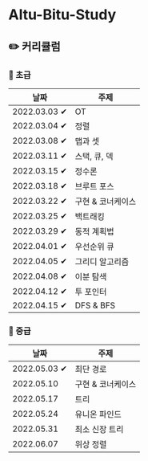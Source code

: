 # Altu-Bitu-Study

## ✏️ 커리큘럼

### 🌙 초급

| 날짜         | 주제              |
| ------------ | ----------------- |
| 2022.03.03 ✔ | OT                |
| 2022.03.04 ✔ | 정렬              |
| 2022.03.08 ✔ | 맵과 셋           |
| 2022.03.11 ✔ | 스택, 큐, 덱      |
| 2022.03.15 ✔ | 정수론            |
| 2022.03.18 ✔ | 브루트 포스       |
| 2022.03.22 ✔ | 구현 & 코너케이스 |
| 2022.03.25 ✔ | 백트래킹          |
| 2022.03.29 ✔ | 동적 계획법       |
| 2022.04.01 ✔ | 우선순위 큐       |
| 2022.04.05 ✔ | 그리디 알고리즘   |
| 2022.04.08 ✔ | 이분 탐색         |
| 2022.04.12 ✔ | 투 포인터         |
| 2022.04.15 ✔ | DFS & BFS         |



### 🌙 중급

| 날짜       | 주제              |
| ---------- | ----------------- |
| 2022.05.03 ✔ | 최단 경로         |
| 2022.05.10 | 구현 & 코너케이스 |
| 2022.05.17 | 트리              |
| 2022.05.24 | 유니온 파인드     |
| 2022.05.31 | 최소 신장 트리    |
| 2022.06.07 | 위상 정렬         |